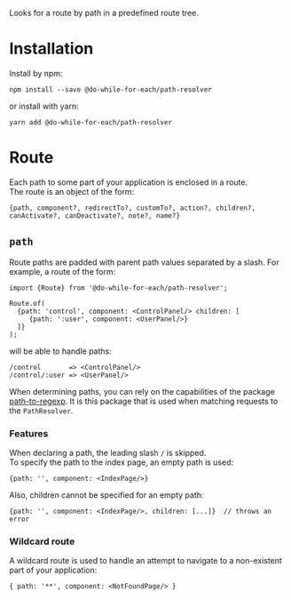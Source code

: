 Looks for a route by path in a predefined route tree.

# Installation

Install by npm:

```shell
npm install --save @do-while-for-each/path-resolver
```

or install with yarn:

```shell
yarn add @do-while-for-each/path-resolver
```

# Route

Each path to some part of your application is enclosed in a route.  
The route is an object of the form:

```
{path, component?, redirectTo?, customTo?, action?, children?, canActivate?, canDeactivate?, note?, name?}
```

## `path`

Route paths are padded with parent path values separated by a slash.
For example, a route of the form:

```
import {Route} from '@do-while-for-each/path-resolver';

Route.of(
  {path: 'control', component: <ControlPanel/> children: [
     {path: ':user', component: <UserPanel/>}
  ]}
);
```

will be able to handle paths:

```
/control       => <ControlPanel/>
/control/:user => <UserPanel/>
```

When determining paths, you can rely on the capabilities of the package [path-to-regexp](https://www.npmjs.com/package/path-to-regexp). It is this package that is used when matching requests to the `PathResolver`.

### Features

When declaring a path, the leading slash `/` is skipped.  
To specify the path to the index page, an empty path is used:

```
{path: '', component: <IndexPage/>}
```

Also, children cannot be specified for an empty path:

```
{path: '', component: <IndexPage/>, children: [...]}  // throws an error
```

### Wildcard route

A wildcard route is used to handle an attempt to navigate to a non-existent part of your application:

```
{ path: '**', component: <NotFoundPage/> }
```
